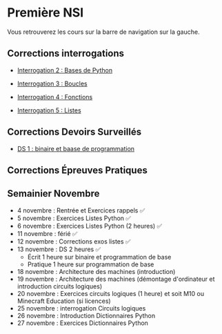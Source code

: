 # Première NSI

Vous retrouverez les cours sur la barre de navigation sur la gauche.

## Corrections interrogations

- [Interrogation 2 : Bases de Python](./Aides/Corrections/trimestre_1/correction_interro_2.md)  

- [Interrogation 3 : Boucles](./Aides/Corrections/trimestre_1/correction_interro_3.md)  

- [Interrogation 4 : Fonctions](./Aides/Corrections/trimestre_1/correction_interro_4.md)
  
- [Interrogation 5 : Listes](./Aides/Corrections/trimestre_2/correction_interro_5.md)

## Corrections Devoirs Surveillés

- [DS 1 : binaire et baase de programmation](./Aides/Corrections/trimestre_1/correction_ds_1.md)
  
## Corrections Épreuves Pratiques

## Semainier Novembre

- 4 novembre : Rentrée et Exercices rappels ✅
- 5 novembre : Exercices Listes Python ✅
- 6 novembre : Exercices Listes Python (2 heures) ✅
- 11 novembre : férié ✅
- 12 novembre : Corrections exos listes ✅
- 13 novembre : DS 2 heures ✅
  * Écrit 1 heure sur binaire et programmation de base
  * Pratique 1 heure sur programmation de base
- 18 novembre : Architecture des machines (introduction)
- 19 novembre : Architecture des machines (démontage d'ordinateur et introduction circuits logiques)
- 20 novembre : Exercices circuits logiques (1 heure) et soit M10 ou Minecraft Education (si licences)
- 25 novembre : interrogation Circuits logiques
- 26 novembre : Introduction Dictionnaires Python
- 27 novembre : Exercices Dictionnaires Python
